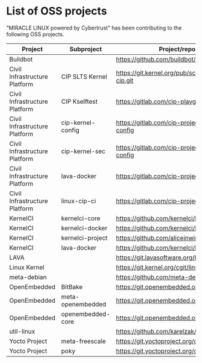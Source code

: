 # List of OSS projects

"MIRACLE LINUX powered by Cybertrust" has been contributing to the following OSS projects.

| Project | Subproject | Project/repository website |
| --- | --- | --- |
| Buildbot | | https://github.com/buildbot/buildbot |
| Civil Infrastructure Platform | CIP SLTS Kernel | https://git.kernel.org/pub/scm/linux/kernel/git/cip/linux-cip.git |
| Civil Infrastructure Platform | CIP Kselftest | https://gitlab.com/cip-playground/cip-kselftest |
| Civil Infrastructure Platform | cip-kernel-config | https://gitlab.com/cip-project/cip-kernel/cip-kernel-config
| Civil Infrastructure Platform | cip-kernel-sec | https://gitlab.com/cip-project/cip-kernel/cip-kernel-config |
| Civil Infrastructure Platform | lava-docker | https://gitlab.com/cip-project/cip-testing/lava-docker |
| Civil Infrastructure Platform | linux-cip-ci | https://gitlab.com/cip-project/cip-testing/linux-cip-ci |
| KernelCI | kernelci-core | https://github.com/kernelci/kernelci-core |
| KernelCI | kernelci-docker | https://github.com/kernelci/kernelci-docker |
| KernelCI | kernelci-project | https://github.com/aliceinwire/kernelci-project |
| KernelCI | lava-docker | https://github.com/kernelci/lava-docker |
| LAVA | | https://git.lavasoftware.org/lava/lava |
| Linux Kernel | | https://git.kernel.org/cgit/linux/kernel/git/torvalds/linux.git |
| meta-debian | | https://github.com/meta-debian/meta-debian |
| OpenEmbedded | BitBake | https://git.openembedded.org/bitbake |
| OpenEmbedded | meta-openembedded | https://git.openembedded.org/meta-openembedded |
| OpenEmbedded | openembedded-core | https://git.openembedded.org/openembedded-core |
| util-linux | | https://github.com/karelzak/util-linux |
| Yocto Project | meta-freescale | https://git.yoctoproject.org/cgit/cgit.cgi/meta-freescale |
| Yocto Project | poky | https://git.yoctoproject.org/cgit/cgit.cgi/poky |

